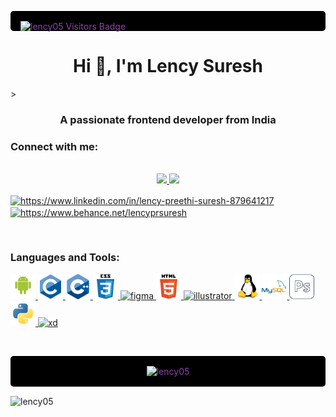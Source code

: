 <p style="text-align: center; background-color: #000; color: #8E44AD; padding: 1rem; border-radius: 5px;">
  <img style="float: left;" src="https://komarev.com/ghpvc/?username=lency05&label=Visitors&color=8E44AD&style=flat" alt="lency05 Visitors Badge" />
</p>
<h1 align="center">Hi 👋, I'm Lency Suresh</h1>>

<h3 align="center">A passionate frontend developer from India</h3>

<!--<p align="left"> <img src="https://komarev.com/ghpvc/?username=lency05&label=Profile%20views&color=0e75b6&style=flat" alt="lency05" /> </p>

-<p align="left"> <a href="https://github.com/ryo-ma/github-profile-trophy"><img src="https://github-profile-trophy.vercel.app/?username=lency05" alt="lency05" /></a> </p>-->

<h3 align="left">Connect with me:</h3>
<br/>

<div align="center"> </div>

<div align="center" >
  <a href="mailto:lencypreethisuresh@gmail.com">
    <img src="https://img.shields.io/badge/Gmail-333333?style=for-the-badge&logo=gmail&logocolor=red%22" target="_blank" />
  </a>
  <a href="mailto:lencypreethisuresh@gmail.com">
    <img src="https://img.shields.io/badge/Gmail-333333?style=for-the-badge&logo=gmail&logocolor=red%22" target="_blank" />
  </a>
    
</div>
<p align="left">
<a href="https://linkedin.com/in/https://www.linkedin.com/in/lency-preethi-suresh-879641217" target="blank"><img align="center" src="https://raw.githubusercontent.com/rahuldkjain/github-profile-readme-generator/master/src/images/icons/Social/linked-in-alt.svg" alt="https://www.linkedin.com/in/lency-preethi-suresh-879641217" height="30" width="40" /></a>
<a href="https://www.behance.net/https://www.behance.net/lencyprsuresh" target="blank"><img align="center" src="https://raw.githubusercontent.com/rahuldkjain/github-profile-readme-generator/master/src/images/icons/Social/behance.svg" alt="https://www.behance.net/lencyprsuresh" height="30" width="40" /></a>
</p>
<br/>
<h3 align="left">Languages and Tools:</h3>
<p align="left"> 
  <a href="https://developer.android.com" target="_blank" rel="noreferrer"><img src="https://raw.githubusercontent.com/devicons/devicon/master/icons/android/android-original-wordmark.svg" alt="android" width="40" height="40"/> </a>
  <a href="https://www.cprogramming.com/" target="_blank" rel="noreferrer"> <img src="https://raw.githubusercontent.com/devicons/devicon/master/icons/c/c-original.svg" alt="c" width="40" height="40"/> </a> 
  <a href="https://www.w3schools.com/cpp/" target="_blank" rel="noreferrer"> <img src="https://raw.githubusercontent.com/devicons/devicon/master/icons/cplusplus/cplusplus-original.svg" alt="cplusplus" width="40" height="40"/> </a>
  <a href="https://www.w3schools.com/css/" target="_blank" rel="noreferrer"> <img src="https://raw.githubusercontent.com/devicons/devicon/master/icons/css3/css3-original-wordmark.svg" alt="css3" width="40" height="40"/> </a>
  <a href="https://www.figma.com/" target="_blank" rel="noreferrer"> <img src="https://www.vectorlogo.zone/logos/figma/figma-icon.svg" alt="figma" width="40" height="40"/> </a>
  <!--<a href="https://flutter.dev" target="_blank" rel="noreferrer"> <img src="https://www.vectorlogo.zone/logos/flutterio/flutterio-icon.svg" alt="flutter" width="40" height="40"/> </a>-->
  <a href="https://www.w3.org/html/" target="_blank" rel="noreferrer"> <img src="https://raw.githubusercontent.com/devicons/devicon/master/icons/html5/html5-original-wordmark.svg" alt="html5" width="40" height="40"/> </a> 
  <a href="https://www.adobe.com/in/products/illustrator.html" target="_blank" rel="noreferrer"> <img src="https://www.vectorlogo.zone/logos/adobe_illustrator/adobe_illustrator-icon.svg" alt="illustrator" width="40" height="40"/> </a>
  <a href="https://www.linux.org/" target="_blank" rel="noreferrer"> <img src="https://raw.githubusercontent.com/devicons/devicon/master/icons/linux/linux-original.svg" alt="linux" width="40" height="40"/> </a> <a href="https://www.mysql.com/" target="_blank" rel="noreferrer"> <img src="https://raw.githubusercontent.com/devicons/devicon/master/icons/mysql/mysql-original-wordmark.svg" alt="mysql" width="40" height="40"/> </a>
  <a href="https://www.photoshop.com/en" target="_blank" rel="noreferrer"> <img src="https://raw.githubusercontent.com/devicons/devicon/master/icons/photoshop/photoshop-line.svg" alt="photoshop" width="40" height="40"/> </a> 
  <a href="https://www.python.org" target="_blank" rel="noreferrer"> <img src="https://raw.githubusercontent.com/devicons/devicon/master/icons/python/python-original.svg" alt="python" width="40" height="40"/> </a>
  <!--<a href="https://www.sketch.com/" target="_blank" rel="noreferrer"> <img src="https://www.vectorlogo.zone/logos/sketchapp/sketchapp-icon.svg" alt="sketch" width="40" height="40"/> </a> -->
  <a href="https://www.adobe.com/products/xd.html" target="_blank" rel="noreferrer"> <img src="https://cdn.worldvectorlogo.com/logos/adobe-xd.svg" alt="xd" width="40" height="40"/> </a> </p> <br/>

<!--<p><img align="left" src="https://github-readme-stats.vercel.app/api/top-langs?username=lency05&show_icons=true&locale=en&layout=compact" alt="lency05" /></p> <br/> -->

<p style="text-align: center; background-color: #000; color: #8E44AD; padding: 1rem; border-radius: 5px;">
  <img src="https://github-readme-stats.vercel.app/api?username=lency05&show_icons=true&locale=en&theme=dark" alt="lency05" />
</p>

<p><img align="center" src="https://github-readme-streak-stats.herokuapp.com/?user=lency05&" alt="lency05" /></p>
